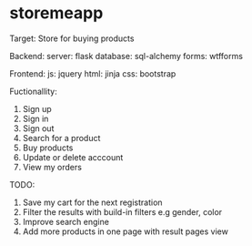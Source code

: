 # storemeapp

Target:
Store for buying products


Backend:
  server: flask
  database: sql-alchemy
  forms: wtfforms
  
Frontend:
  js: jquery
  html: jinja
  css: bootstrap
  
Fuctionallity:
1. Sign up
2. Sign in
3. Sign out
4. Search for a product
5. Buy products
6. Update or delete acccount
7. View my orders

TODO:
1. Save my cart for the next registration
2. Filter the results with build-in filters e.g gender, color
3. Improve search engine
4. Add more products in one page with result pages view